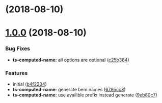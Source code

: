 <a name=""></a>
# [](https://github.com/yarastqt/typescript-computed-bem-display-name/compare/v1.0.0...v) (2018-08-10)



<a name="1.0.0"></a>
# [1.0.0](https://github.com/yarastqt/typescript-computed-bem-display-name/compare/b4f2234...v1.0.0) (2018-08-10)


### Bug Fixes

* **ts-computed-name:** all options are optional ([c25b384](https://github.com/yarastqt/typescript-computed-bem-display-name/commit/c25b384))


### Features

* initial ([b4f2234](https://github.com/yarastqt/typescript-computed-bem-display-name/commit/b4f2234))
* **ts-computed-name:** generate bem names ([6795cc8](https://github.com/yarastqt/typescript-computed-bem-display-name/commit/6795cc8))
* **ts-computed-name:** use availible prefix instead generate ([9eb80c7](https://github.com/yarastqt/typescript-computed-bem-display-name/commit/9eb80c7))



